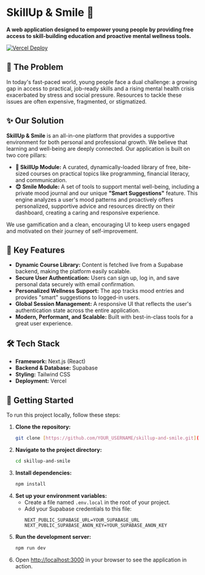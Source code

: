 # SkillUp & Smile 🚀

**A web application designed to empower young people by providing free access to skill-building education and proactive mental wellness tools.**

[![Vercel Deploy](https://vercel.com/button)](https://YOUR_VERCEL_DEPLOYMENT_LINK_HERE)

## 🎯 The Problem

In today's fast-paced world, young people face a dual challenge: a growing gap in access to practical, job-ready skills and a rising mental health crisis exacerbated by stress and social pressure. Resources to tackle these issues are often expensive, fragmented, or stigmatized.

## ✨ Our Solution

**SkillUp & Smile** is an all-in-one platform that provides a supportive environment for both personal and professional growth. We believe that learning and well-being are deeply connected. Our application is built on two core pillars:

* **🧠 SkillUp Module:** A curated, dynamically-loaded library of free, bite-sized courses on practical topics like programming, financial literacy, and communication.
* **😊 Smile Module:** A set of tools to support mental well-being, including a private mood journal and our unique **"Smart Suggestions"** feature. This engine analyzes a user's mood patterns and proactively offers personalized, supportive advice and resources directly on their dashboard, creating a caring and responsive experience.

We use gamification and a clean, encouraging UI to keep users engaged and motivated on their journey of self-improvement.

## 🌟 Key Features

* **Dynamic Course Library:** Content is fetched live from a Supabase backend, making the platform easily scalable.
* **Secure User Authentication:** Users can sign up, log in, and save personal data securely with email confirmation.
* **Personalized Wellness Support:** The app tracks mood entries and provides "smart" suggestions to logged-in users.
* **Global Session Management:** A responsive UI that reflects the user's authentication state across the entire application.
* **Modern, Performant, and Scalable:** Built with best-in-class tools for a great user experience.

## 🛠️ Tech Stack

* **Framework:** Next.js (React)
* **Backend & Database:** Supabase
* **Styling:** Tailwind CSS
* **Deployment:** Vercel

## 🚀 Getting Started

To run this project locally, follow these steps:

1.  **Clone the repository:**
    ```bash
    git clone [https://github.com/YOUR_USERNAME/skillup-and-smile.git](https://github.com/YOUR_USERNAME/skillup-and-smile.git)
    ```
2.  **Navigate to the project directory:**
    ```bash
    cd skillup-and-smile
    ```
3.  **Install dependencies:**
    ```bash
    npm install
    ```
4.  **Set up your environment variables:**
    * Create a file named `.env.local` in the root of your project.
    * Add your Supabase credentials to this file:
        ```
        NEXT_PUBLIC_SUPABASE_URL=YOUR_SUPABASE_URL
        NEXT_PUBLIC_SUPABASE_ANON_KEY=YOUR_SUPABASE_ANON_KEY
        ```
5.  **Run the development server:**
    ```bash
    npm run dev
    ```
6.  Open [http://localhost:3000](http://localhost:3000) in your browser to see the application in action.
